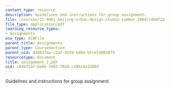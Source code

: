 ```yaml
---
content_type: resource
description: Guidelines and instructions for group assignment.
file: /courses/11-946j-beijing-urban-design-studio-summer-2004/c8d4f2a7be6e74d37020c189c4a14d84_assignment_2.pdf
file_type: application/pdf
learning_resource_types:
- Assignments
ocw_type: OCWFile
parent_title: Assignments
parent_type: CourseSection
parent_uid: d49637aa-c2af-45f8-bd04-bfcefa0058f9
resourcetype: Document
title: assignment_2.pdf
uid: c8d4f2a7-be6e-74d3-7020-c189c4a14d84
---
```

Guidelines and instructions for group assignment.

